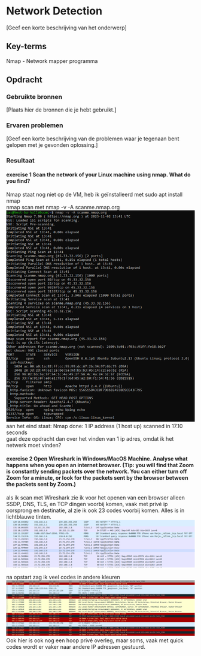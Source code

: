 # Network Detection
[Geef een korte beschrijving van het onderwerp]

## Key-terms
Nmap - Network mapper programma

## Opdracht
### Gebruikte bronnen
[Plaats hier de bronnen die je hebt gebruikt.]

### Ervaren problemen
[Geef een korte beschrijving van de problemen waar je tegenaan bent gelopen met je gevonden oplossing.]

### Resultaat
#### exercise 1 Scan the network of your Linux machine using nmap. What do you find?
Nmap staat nog niet op de VM, heb ik geïnstalleerd met sudo apt install nmap  
nmap scan met nmap -v -A scanme.nmap.org  
![scan](Images/08-nmap-scan-deel.PNG)  
aan het eind staat: Nmap done: 1 IP address (1 host up) scanned in 17.10 seconds  
gaat deze opdracht dan over het vinden van 1 ip adres, omdat ik het netwerk moet vinden?  

#### exercise 2 Open Wireshark in Windows/MacOS Machine. Analyse what happens when you open an internet browser. (Tip: you will find that Zoom is constantly sending packets over the network. You can either turn off Zoom for a minute, or look for the packets sent by the browser between the packets sent by Zoom.)
als ik scan met Wireshark zie ik voor het openen van een browser alleen SSDP, DNS, TLS, en TCP dingen voorbij komen, vaak met privé ip oorsprong en destinatie, al zie ik ook 23 codes voorbij komen. Alles is in lichtblauwe tinten.  
![pre browser](Images/08-wireshark-prebrowser.PNG)  

na opstart zag ik veel codes in andere kleuren  
![post browser](Images/08-wireshark-postbrowser.PNG)  
Ook hier is ook nog een hoop privé overleg, maar soms, vaak met quick codes wordt er vaker naar andere IP adressen gestuurd. 